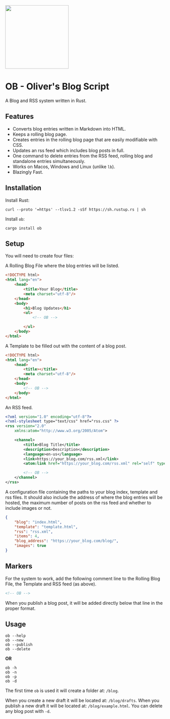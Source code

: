 

<img src="https://image.flaticon.com/icons/png/512/4229/4229823.png" height="200" width="200" />

# OB - Oliver's Blog Script
A Blog and RSS system written in Rust.

## Features

- Converts blog entries written in Markdown into HTML.
- Keeps a rolling blog page.
- Creates entries in the rolling blog page that are easily modifiable with CSS.
- Updates an rss feed which includes blog posts in full.
- One command to delete entries from the RSS feed, rolling blog and standalone entries simultaneously.
- Works on Macos, Windows and Linux (unlike `lb`).
- Blazingly Fast.

## Installation

Install Rust:
```shell
curl --proto '=https' --tlsv1.2 -sSf https://sh.rustup.rs | sh
```

Install `ob`:
```shell
cargo install ob
```

## Setup

You will need to create four files:

A Rolling Blog File where the blog entries will be listed.

```html
<!DOCTYPE html>
<html lang="en">
	<head>
		<title>Your Blog</title>
		<meta charset="utf-8"/>
	</head>
	<body>
        <h1>Blog Updates</h1>
        <ul>
            <!-- OB -->

        </ul>
	</body>
</html>
```

A Template to be filled out with the content of a blog post.

```html
<!DOCTYPE html>
<html lang="en">
	<head>
		<title></title>
		<meta charset="utf-8"/>
	</head>
	<body>
        <!-- OB -->
	</body>
</html>
```

An RSS feed.

```xml
<?xml version="1.0" encoding="utf-8"?>
<?xml-stylesheet type="text/css" href="rss.css" ?>
<rss version="2.0"
    xmlns:atom="http://www.w3.org/2005/Atom">

    <channel>
        <title>Blog Title</title>
        <description>Description</description>
        <language>en-us</language>
        <link>https://your_blog.com/rss.xml</link>
        <atom:link href="https://your_blog.com/rss.xml" rel="self" type="application/rss+xml" />

        <!-- OB -->
    </channel>
</rss>
```

A configuration file containing the paths to your blog index, template and rss files.
It should also include the address of where the blog entries will be hosted, the maximum number 
of posts on the rss feed and whether to include images or not.

```json
{
    "blog": "index.html",
    "template": "template.html",
    "rss": "rss.xml",
    "items": 4,
    "blog_address": "https://your_blog.com/blog/",
    "images": true
}
```

## Markers

For the system to work, add the following comment line to the Rolling Blog File, the Template and RSS feed (as above).

```html
<!-- OB -->
```

When you publish a blog post, it will be added directly below that line in the proper format.

## Usage

```shell
ob --help
ob --new
ob --publish
ob --delete
```

**OR**

```shell
ob -h
ob -n
ob -p
ob -d
```

The first time `ob` is used it will create a folder at: `/blog`.

When you create a new draft it will be located at: `/blog/drafts`.
When you publish a new draft it will be located at: `/blog/example.html`.
You can delete any blog post with `-d`.